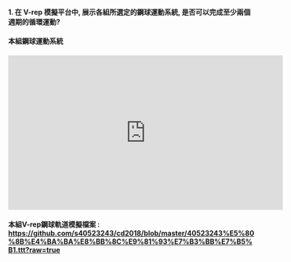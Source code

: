 #### 1. 在 V-rep 模擬平台中, 展示各組所選定的鋼球運動系統, 是否可以完成至少兩個週期的循環運動?

#### 本組鋼球運動系統

#### <iframe width="560" height="315" src="https://www.youtube.com/embed/A3ACxl0PbP8" frameborder="0" allow="autoplay; encrypted-media" allowfullscreen></iframe>

#### 本組V-rep鋼球軌道模擬檔案 : https://github.com/s40523243/cd2018/blob/master/40523243%E5%80%8B%E4%BA%BA%E8%BB%8C%E9%81%93%E7%B3%BB%E7%B5%B1.ttt?raw=true



